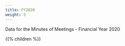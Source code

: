 ```yaml
---
title: FY2020
weight: 5
---
```


Data for the Minutes of Meetings - Financial Year 2020

{{% children  %}}
